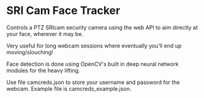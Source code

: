 # SRI Cam Face Tracker
Controls a PTZ SRIcam security camera using the web API to aim directly at your face, wherever it may be.

Very useful for long webcam sessions where eventually you'll end up moving/slouching!


Face detection is done using OpenCV's built in deep neural network modules for the heavy lifting.


Use file camcreds.json to store your username and password for the webcam. Example file is camcreds_example.json.
